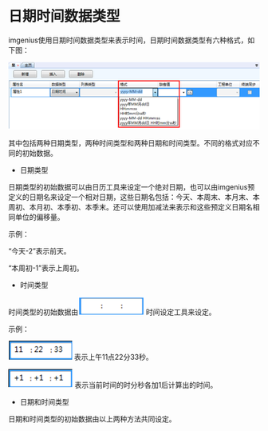 # 日期时间数据类型

imgenius使用日期时间数据类型来表示时间，日期时间数据类型有六种格式，如下图：

  ![](./images/时间数据类型.png)

其中包括两种日期类型，两种时间类型和两种日期和时间类型。不同的格式对应不同的初始数据。

 * 日期类型

日期类型的初始数据可以由日历工具来设定一个绝对日期，也可以由imgenius预定义的日期名来设定一个相对日期，这些日期名包括：今天、本周末、本月末、本周初、本月初、本季初、本季末。还可以使用加减法来表示和这些预定义日期名相同单位的偏移量。

 示例：
 
 “今天-2”表示前天。

 “本周初-1”表示上周初。

 * 时间类型

时间类型的初始数据由![](./images/时间设置1.png) 时间设定工具来设定。

 示例： 
 
 ![](./images/时间设置2.png) 表示上午11点22分33秒。
 
 ![](./images/时间设置3.png) 表示当前时间的时分秒各加1后计算出的时间。

 * 日期和时间类型

日期和时间类型的初始数据由以上两种方法共同设定。

